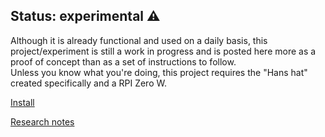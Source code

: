## Status: experimental ⚠️

Although it is already functional and used on a daily basis, this project/experiment is still a work in progress and is posted here more as a proof of concept than as a set of instructions to follow.  
Unless you know what you're doing, this project requires the "Hans hat" created specifically and a RPI Zero W. 




[Install](/docs/install.md) 


[Research notes](/docs/notes.md) 
